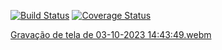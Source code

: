 
[![Build Status](https://app.travis-ci.com/projectnoventa/imoveis-tdd.svg?branch=master)](https://app.travis-ci.com/projectnoventa/imoveis-tdd)
[![Coverage Status](https://coveralls.io/repos/github/projectnoventa/imoveis-tdd/badge.svg)](https://coveralls.io/github/projectnoventa/imoveis-tdd)


[Gravação de tela de 03-10-2023 14:43:49.webm](https://github.com/projectnoventa/imoveis-tdd/assets/136006132/bb01ab9f-09f9-4b83-879e-0090b0ab11e0)
